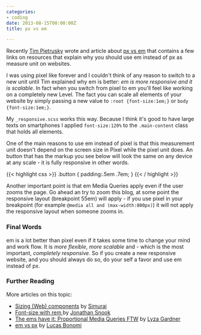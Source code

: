 ```yaml
---
categories:
- coding
date: 2013-08-15T00:00:00Z
title: px vs em

---
```


Recently [Tim Pietrusky](http://timpietrusky.com) wrote and article about [px vs em](http://timpietrusky.com/i-love-r-emmmmmm-because-px-suck) that contains a few links on resources that explain why you should use em instead of px as measure unit on websites.

I was using pixel like forever and I couldn't think of any reason to switch to a new unit until Tim explained why em is better: *em is more responsive and it is scalable*.
In fact when you switch from pixel to em you'll feel like working on a completely new Level. The fact you can scale all elements of your website by simply passing a new value to `:root {font-size:1em;}` or `body {font-size:1em;}`.

My `_responsive.scss` works this way. Because I think it's good to have large texts on smartphones I applied `font-size:120%` to the `.main-content` class that holds all elements.

One of the main reasons to use em instead of pixel is that this measurement unit doesn't depend on the screen size in Pixel while the pixel unit does. An button that has the markup you see below will look the same on any device at any scale - it is fully responsive in other words.

{{< highlight css >}}
.button {
	padding:.5em .7em;
}
{{< / highlight >}}

Another important point is that em Media Queries apply even if the user zooms the page. Go ahead an try to zoom this blog, at some point the responsive layout (breakpoint 55em) will apply - if you use pixel in your breakpoint (for example `@media all and (max-width:800px)`) it will not apply the responsive layout when someone zooms in.

### Final Words
em is a lot better than pixel even if it takes some time to change your mind and work flow. It is *more flexible*, *more scalable* and - which is the most important, *completely responsive*.
So if you create a new responsive website, and you should always do so, do your self a favor and use em instead of px.

### Further Reading

More articles on this topic:
- [Sizing (Web) components](https://medium.com/front-end-development/8f433689736f) by [Simurai](http://simurai.com/)
- [Font-size with rem ](http://snook.ca/archives/html_and_css/font-size-with-rem) by [Jonathan Snook](http://snook.ca)
- [The ems have it: Proportional Media Queries FTW](http://blog.cloudfour.com/the-ems-have-it-proportional-media-queries-ftw/) by [Lyza Gardner](http://blog.cloudfour.com/author/lyza-gardner/)
- [em vs px](http://codepen.io/LukyVj/blog/em-vs-px) by [Lucas Bonomi](http://lucasbonomi.com/)
